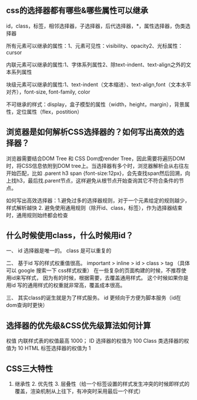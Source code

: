 ## css的选择器都有哪些&哪些属性可以继承
id，class，标签，相邻选择器，子选择器，后代选择器，*，属性选择器，伪类选择器

所有元素可以继承的属性：1、元素可见性：visibility、opacity2、光标属性：cursor

内联元素可以继承的属性:1、字体系列属性2、除text-indent、text-align之外的文本系列属性

块级元素可以继承的属性:1、text-indent（文本缩进）、text-align,font（文本水平对齐），font-size, font-family, color

不可继承的样式：display，盒子模型的属性（width，height，margin），背景属性，定位属性（flex，postition）

## 浏览器是如何解析CSS选择器的？如何写出高效的选择器？
浏览器需要结合DOM Tree 和 CSS Dom成render Tree，因此需要将遍历DOM时，将CSS信息依附到DOM tree上。当选择器有多个时，浏览器解析会从右往左开始匹配，比如 .parent h3 span {font-size:12px}，会先查找span然后回溯，向上找h3，最后找.parent节点，这样避免从根节点开始查询其它不符合条件的节点。

如何写出高效选择器：1.避免过多的选择器规则，对于一个元素给定的规则越少，样式解析越快 2. 避免使用通用规则（除开id、class，标签），作为选择器结束时，通用规则始终都会检查

## 什么时候使用class，什么时候用id？
一、
id 选择器是唯一的。
class 是可以重复的

二、
基于id 写的样式权重值很高。
important > inline > id > class > tag （具体可以 google 搜索一下 css样式权重）
在一些复杂的页面构建的时候，不推荐使用id来写样式，
因为有的时候，根据需要，去覆盖通用样式。
这个时候如果你是用id 写的通用样式的权重就非常高，覆盖成本很高。

三、
其实class的诞生就是为了样式服务。
id 更倾向于方便为脚本服务（id在dom查询时更快）

## 选择器的优先级&CSS优先级算法如何计算
权值
内联样式表的权值最高 1000；
ID 选择器的权值为 100
Class 类选择器的权值为 10
HTML 标签选择器的权值为 1

## CSS三大特性
1. 继承性 2. 优先性 3. 层叠性（给一个标签设置的样式发生冲突的时候即样式的覆盖，渲染机制从上往下，有冲突时采用最后一个样式）